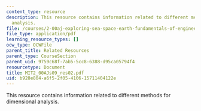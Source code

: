 ```yaml
---
content_type: resource
description: This resource contains information related to different methods for dimensional
  analysis.
file: /courses/2-00aj-exploring-sea-space-earth-fundamentals-of-engineering-design-spring-2009/b928e804a6f52f05410615711404122e_MIT2_00AJs09_res02.pdf
file_type: application/pdf
learning_resource_types: []
ocw_type: OCWFile
parent_title: Related Resources
parent_type: CourseSection
parent_uid: 9759c68f-7ab5-5cc8-6388-d95ca05794f4
resourcetype: Document
title: MIT2_00AJs09_res02.pdf
uid: b928e804-a6f5-2f05-4106-15711404122e
---
```

This resource contains information related to different methods for dimensional analysis.

